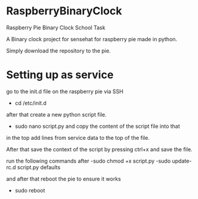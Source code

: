 # RaspberryBinaryClock
Raspberry Pie Binary Clock School Task

A Binary clock project for sensehat for raspberry pie made in python. 

Simply download the repository to the pie. 

# Setting up as service

go to the init.d file on the raspberry pie via SSH 
- cd /etc/init.d

after that create a new python script file.
- sudo nano script.py
and copy the content of the script file into that

in the top add lines from service data to the top of the file.

After that save the context of the script by pressing ctrl+x and save the file.

run the following commands after
-sudo chmod +x script.py
-sudo update-rc.d script.py defaults

and after that reboot the pie to ensure it works
- sudo reboot
